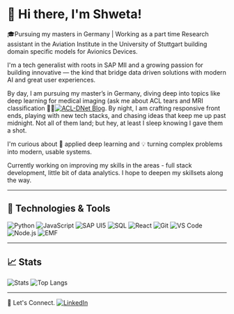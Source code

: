 # 👋 Hi there, I'm Shweta!

🎓Pursuing my masters in Germany | Working as a part time Research assistant in the Aviation Institute in the University of Stuttgart building domain specific models for Avionics Devices.

I'm a tech generalist with roots in SAP MII and a growing passion for building innovative — the kind that bridge data driven solutions with modern AI and great user experiences.

By day, I am pursuing my master’s in Germany, diving deep into topics like deep learning for medical imaging (ask me about ACL tears and MRI classification 👨‍⚕️[![ACL-DNet Blog](https://img.shields.io/badge/-📝%20Blog-blue?style=flat-square "ACL-DNet blog post")](https://shwetakadam-git.github.io/ACL-DNet/). By night, I am crafting responsive front ends, playing with new tech stacks, and chasing ideas that keep me up past midnight. Not all of them land; but hey, at least I sleep knowing I gave them a shot.

I'm curious about 🧠 applied deep learning and 💡 turning complex problems into modern, usable systems.

Currently working on improving my skills in the areas - full stack development, little bit of data analytics. I hope to deepen my skillsets along the way.

---

## 🔧 Technologies & Tools

![Python](https://img.shields.io/badge/Python-3776AB?style=flat&logo=python&logoColor=white)
![JavaScript](https://img.shields.io/badge/JavaScript-F7DF1E?style=flat&logo=javascript&logoColor=black)
![SAP UI5](https://img.shields.io/badge/SAP%20UI5-0FAAFF?style=flat&logo=sap&logoColor=white)
![SQL](https://img.shields.io/badge/SQL-4479A1?style=flat&logo=postgresql&logoColor=white)
![React](https://img.shields.io/badge/React-61DAFB?style=flat&logo=react&logoColor=black)
![Git](https://img.shields.io/badge/Git-F05032?style=flat&logo=git&logoColor=white)
![VS Code](https://img.shields.io/badge/VS%20Code-007ACC?style=flat&logo=visual-studio-code&logoColor=white)
![Node.js](https://img.shields.io/badge/Node.js-339933?style=flat&logo=node.js&logoColor=white)
![EMF](https://img.shields.io/badge/EMF-Eclipse%20Modeling-ff69b4)



---

## 📈 Stats

![Stats](https://github-readme-stats.vercel.app/api?username=ShwetaKadam-Git&show_icons=true&theme=default)
![Top Langs](https://github-readme-stats.vercel.app/api/top-langs/?username=ShwetaKadam-Git&layout=compact)

---

🚀 Let's Connect. [![LinkedIn](https://img.shields.io/badge/-LinkedIn-black.svg?style=flat-square&logo=linkedin&colorB=blue)](https://www.linkedin.com/in/shweta-k-37006a149/)
